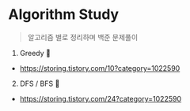 # Algorithm Study
> 알고리즘 별로 정리하며 백준 문제풀이

1. Greedy 🤑
* https://storing.tistory.com/10?category=1022590

2. DFS / BFS 🌴
* https://storing.tistory.com/24?category=1022590
